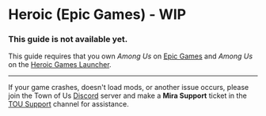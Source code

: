 # Heroic (Epic Games) - WIP
### This guide is not available yet.

This guide requires that you own *Among Us* on [Epic Games](https://store.epicgames.com/en-US/p/among-us) and *Among Us* on the [Heroic Games Launcher](https://heroicgameslauncher.com/downloads).

***
If your game crashes, doesn't load mods, or another issue occurs, please join the Town of Us [Discord](https://discord.gg/ugyc4EVUYZ) server and make a **Mira Support** ticket in the [TOU Support](https://discord.com/channels/890249154402586734/900986905154453504) channel for assistance.
